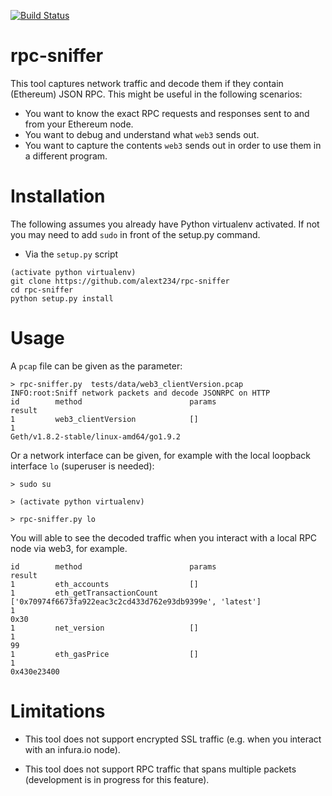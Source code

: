 [![Build Status](https://travis-ci.org/alext234/rpc-sniffer.svg?branch=master)](https://travis-ci.org/alext234/rpc-sniffer)

# rpc-sniffer
This tool captures network traffic and decode them if they contain (Ethereum) JSON RPC.
This might be useful in the following scenarios:

- You want to know the exact RPC requests and responses sent to and from your Ethereum node.
- You want to debug and understand what `web3` sends out.
- You want to capture the contents `web3` sends out in order to use them in a different program.
 

# Installation

The following assumes you already have Python virtualenv activated. 
If not you may need to add `sudo`  in front of the setup.py command.

- Via the `setup.py` script

```
(activate python virtualenv)
git clone https://github.com/alext234/rpc-sniffer
cd rpc-sniffer
python setup.py install
```

# Usage

A `pcap` file can be given as the parameter:

```
> rpc-sniffer.py  tests/data/web3_clientVersion.pcap 
INFO:root:Sniff network packets and decode JSONRPC on HTTP
id        method                        params                                  result                                  
1         web3_clientVersion            []                                      
1                                                                               Geth/v1.8.2-stable/linux-amd64/go1.9.2  

```

Or a network interface can be given, for example with the local loopback interface `lo` (superuser is needed):

```
> sudo su

> (activate python virtualenv)

> rpc-sniffer.py lo

```
You will able to see the decoded traffic when you interact with a local RPC node via web3, for example.

```
id        method                        params                                  result                                  
1         eth_accounts                  []                                      
1         eth_getTransactionCount       ['0x70974f6673fa922eac3c2cd433d762e93db9399e', 'latest']
1                                                                               0x30                                    
1         net_version                   []                                      
1                                                                               99                                      
1         eth_gasPrice                  []                                      
1                                                                               0x430e23400                             
```


# Limitations

- This tool does not support encrypted SSL traffic (e.g. when you interact with an infura.io node).

- This tool does not support RPC traffic that spans multiple packets (development is in progress for this feature).
